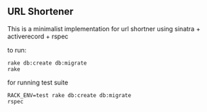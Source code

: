 ## URL Shortener

This is a minimalist implementation for url shortner using sinatra + activerecord + rspec

to run: 

```
rake db:create db:migrate
rake
```

for running test suite

```
RACK_ENV=test rake db:create db:migrate
rspec
```
